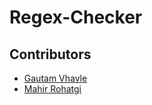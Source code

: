 # Regex-Checker

## Contributors

- [Gautam Vhavle](https://www.github.com/GautamVhavle)
- [Mahir Rohatgi](https://github.com/MahirRohatgi18)
